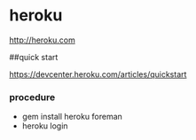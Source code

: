 # heroku

http://heroku.com

##quick start

https://devcenter.heroku.com/articles/quickstart

### procedure
* gem install heroku foreman
* heroku login


